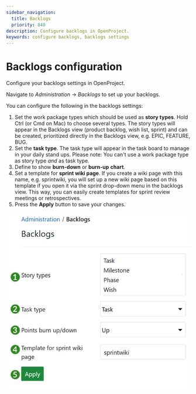 ```yaml
---
sidebar_navigation:
  title: Backlogs
  priority: 840
description: Configure backlogs in OpenProject.
keywords: configure backlogs, backlogs settings
---
```

# Backlogs configuration

Configure your backlogs settings in OpenProject.

Navigate to *Administration* -> *Backlogs* to set up your backlogs.

You can configure the following in the backlogs settings:

1. Set the work package types which should be used as **story types**. Hold Ctrl (or Cmd on Mac) to choose several types. The story types will appear in the Backlogs view (product backlog, wish list, sprint) and can be created, prioritized directly in the Backlogs view, e.g. EPIC, FEATURE, BUG.
2. Set the **task type**. The task type will appear in the task board to manage in your daily stand ups.
   Please note: You can't use a work package type as story type *and* as task type.
3. Define to show **burn-down** or **burn-up** **chart**.
4. Set a template for **sprint wiki page**. If you create a wiki page with this name, e.g. sprintwiki, you will set up a new wiki page based on this template if you open it via the sprint drop-down menu in the backlogs view. This way, you can easily create templates for sprint review meetings or retrospectives.
5. Press the **Apply** button to save your changes.

![Backlog settings in OpenProject administration](openproject_system_admin_guide_backlog_settings.png)